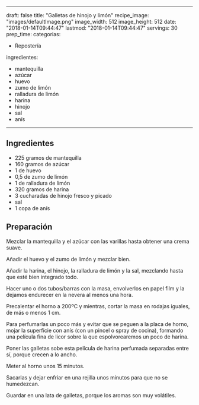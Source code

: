 
---
draft: false
title: "Galletas de hinojo y limón"
recipe_image: "images/defaultImage.png"
image_width: 512
image_height: 512
date: "2018-01-14T09:44:47"
lastmod: "2018-01-14T09:44:47"
servings: 30
prep_time: 
categorias:
  - Repostería

ingredientes:
  - mantequilla
  - azúcar
  - huevo
  - zumo de limón
  - ralladura de limón
  - harina
  - hinojo
  - sal
  - anís
---

## Ingredientes
- 225 gramos de mantequilla
- 160 gramos de azúcar
- 1  de huevo
- 0,5  de zumo de limón
- 1  de ralladura de limón
- 320 gramos de harina
- 3 cucharadas de hinojo fresco y picado
- sal
- 1 copa de anís

## Preparación
Mezclar la mantequilla y el azúcar con las varillas hasta obtener una crema suave.

Añadir el huevo y el zumo de limón y mezclar bien.

Añadir la harina, el hinojo, la ralladura de limón y la sal, mezclando hasta que esté bien integrado todo.

Hacer uno o dos tubos/barras con la masa, envolverlos en papel film y la dejamos endurecer en la nevera al menos una hora.

Precalentar el horno a 200ºC y mientras, cortar la masa en rodajas iguales, de más o menos 1 cm.

Para perfumarlas un poco más y evitar que se peguen a la placa de horno, mojar la superficie con anís (con un pincel o spray de cocina), formando una película fina de licor sobre la que espolvorearemos un poco de harina.

Poner las galletas sobe esta película de harina perfumada separadas entre sí, porque crecen a lo ancho.

Meter al horno unos 15 minutos.

Sacarlas y dejar enfriar en una rejilla unos minutos para que no se humedezcan.

Guardar en una lata de galletas, porque los aromas son muy volátiles.


